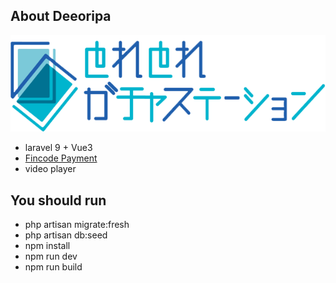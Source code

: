 ## About Deeoripa

![Deeoripa.com](public/images/logo.png)
- laravel 9 + Vue3
- [Fincode Payment](https://www.fincode.jp/?creative=598268173860&keyword=fincode%20bygmo&matchtype=e&network=g&device=m&gclid=Cj0KCQiAtvSdBhD0ARIsAPf8oNmMCDydbDFZ2v8iUHu0OjraLxxyXlQlIqa4xjSlonXC0SS6NZVzwpsaAjAjEALw_wcB)
- video player

## You should run 
- php artisan migrate:fresh
- php artisan db:seed
- npm install
- npm run dev
- npm run build



